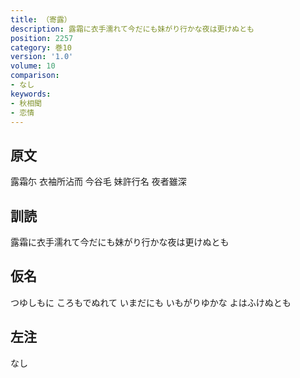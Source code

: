 ```yaml
---
title: （寄露）
description: 露霜に衣手濡れて今だにも妹がり行かな夜は更けぬとも
position: 2257
category: 巻10
version: '1.0'
volume: 10
comparison:
- なし
keywords:
- 秋相聞
- 恋情
---
```


## 原文

露霜尓 衣袖所沾而 今谷毛 妹許行名 夜者雖深

## 訓読

露霜に衣手濡れて今だにも妹がり行かな夜は更けぬとも

## 仮名

つゆしもに ころもでぬれて いまだにも いもがりゆかな よはふけぬとも

## 左注

なし
